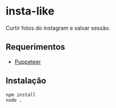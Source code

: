 # insta-like
Curtir fotos do instagram e salvar sessão.

## Requerimentos
- [Puppeteer](https://github.com/puppeteer/puppeteer)

## Instalação
```bash
npm install
node .
```
